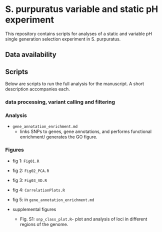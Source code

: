 # S. purpuratus variable and static pH experiment

This repository contains scripts for analyses of a static and variable pH single generation selection experiment in S. purpuratus. 

## Data availability

## Scripts

Below are scripts to run the full analysis for the manuscript. A short description accompanies each.

### data processing, variant calling and filtering

### Analysis

- `gene_annotation_enrichment.md`
  - links SNPs to genes, gene annotations, and performs functional enrichment/ generates the GO figure.
  

### Figures

- fig 1: `Fig01.R`
- fig 2: `Fig02_PCA.R`
- fig 3: `Fig03_VD.R`
- fig 4: `CorrelationPlots.R`
- fig 5: in `gene_annotation_enrichment.md`

- supplemental figures
  - Fig. S1: `snp_class_plot.R`- plot and analysis of loci in different regions of the genome.


